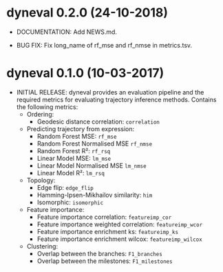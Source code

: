 # dyneval 0.2.0 (24-10-2018)

* DOCUMENTATION: Add NEWS.md.

* BUG FIX: Fix long_name of rf_mse and rf_nmse in metrics.tsv.

# dyneval 0.1.0 (10-03-2017)

* INITIAL RELEASE: dyneval provides an evaluation pipeline and the required metrics for evaluating trajectory inference methods.
  Contains the following metrics:
   - Ordering:
     * Geodesic distance correlation: `correlation`
   - Predicting trajectory from expression:
     * Random Forest MSE: `rf_mse`
     * Random Forest Normalised MSE `rf_nmse`
     * Random Forest R²: `rf_rsq`
     * Linear Model MSE: `lm_mse`
     * Linear Model Normalised MSE `lm_nmse`
     * Linear Model R²: `lm_rsq`
   - Topology:
     * Edge flip: `edge_flip`
     * Hamming-Ipsen-Mikhailov similarity: `him`
     * Isomorphic: `isomorphic`
   - Feature importance:
     * Feature importance correlation: `featureimp_cor`
     * Feature importance weighted correlation: `featureimp_wcor`
     * Feature importance enrichment ks: `featureimp_ks`
     * Feature importance enrichment wilcox: `featureimp_wilcox`
   - Clustering:
     * Overlap between the branches: `F1_branches`
     * Overlap between the milestones: `F1_milestones`
